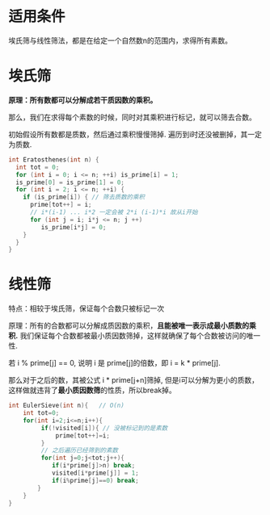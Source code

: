 # 适用条件
埃氏筛与线性筛法，都是在给定一个自然数n的范围内，求得所有素数。



# 埃氏筛

**原理：所有数都可以分解成若干质因数的乘积。**

那么，我们在求得每个素数的时候，同时对其乘积进行标记，就可以筛去合数。

初始假设所有数都是质数，然后通过乘积慢慢筛掉. 遍历到i时还没被删掉，其一定为质数.


```cpp
int Eratosthenes(int n) {
  int tot = 0;
  for (int i = 0; i <= n; ++i) is_prime[i] = 1;
  is_prime[0] = is_prime[1] = 0;
  for (int i = 2; i <= n; ++i) {
    if (is_prime[i]) { // 筛去质数的乘积
      prime[tot++] = i;
      // i*(i-1) ... i*2 一定会被 2*i (i-1)*i 故从i开始
      for (int j = i; i*j <= n; j ++)
         is_prime[i*j] = 0;
    }
  }
}
```

# 线性筛

特点：相较于埃氏筛，保证每个合数只被标记一次

原理：所有的合数都可以分解成质因数的乘积，**且能被唯一表示成最小质数的乘积.**   我们保证每个合数都被最小质因数筛掉，这样就确保了每个合数被访问的唯一性.



若 i % prime[j] == 0, 说明 i 是 prime[j]的倍数，即 i = k * prime[j].   

那么对于之后的数，其被公式 i * prime[j+n]筛掉,  但是i可以分解为更小的质数，这样做就违背了**最小质因数筛**的性质，所以break掉。

```cpp
int EulerSieve(int n){   // O(n)
    int tot=0;
    for(int i=2;i<=n;i++){
         if(!visited[i]){ // 没被标记到的是素数
             prime[tot++]=i;
         }
         // 之后遍历已经筛到的素数
         for(int j=0;j<tot;j++){
            if(i*prime[j]>n) break;
            visited[i*prime[j]] = 1;
            if(i%prime[j]==0) break;   
        }
    }
}
```